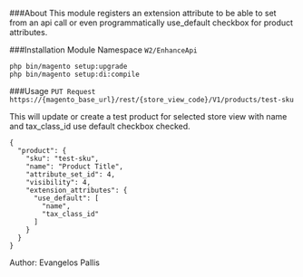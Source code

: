 ###About
This module registers an extension attribute to be able to set from an api call or even programmatically use_default checkbox for product attributes.

###Installation
Module Namespace `W2/EnhanceApi`
```
php bin/magento setup:upgrade
php bin/magento setup:di:compile
```

###Usage
`PUT Request https://{magento_base_url}/rest/{store_view_code}/V1/products/test-sku`

This will update or create a test product for selected store view with name and tax_class_id use default checkbox checked.
```
{
  "product": {
    "sku": "test-sku",
    "name": "Product Title",
    "attribute_set_id": 4,
    "visibility": 4,
    "extension_attributes": {
      "use_default": [
        "name",
        "tax_class_id"
      ]
    }
  }
}
```

Author: Evangelos Pallis
